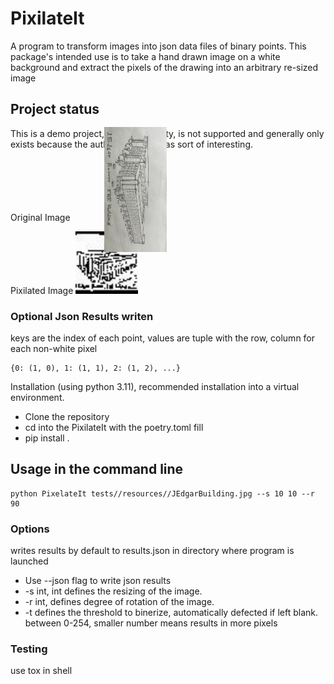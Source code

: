 
# PixilateIt
A program to transform images into json data files of binary points.
This package's intended use is to take a hand drawn image on a white background and extract the pixels of the drawing into an arbitrary re-sized image

## Project status
This is a demo project, has no warranty, is not supported and generally only exists because the author though it was sort of interesting.


Original Image
<img src="tests/resources/JEdgarBuilding.jpg" alt="Alt Text" width="200" height="100" style="transform: rotate(90deg);">


Pixilated Image
<img src="tests/resources/JEdgarBuilding__pixelated__.jpg" alt="Alt Text" width="100" height="100">

### Optional Json Results writen
keys are the index of each point, values are tuple with the row, column for each non-white pixel
```
{0: (1, 0), 1: (1, 1), 2: (1, 2), ...}
```

Installation (using python 3.11), recommended installation into a virtual environment.
+ Clone the repository
+ cd into the PixilateIt with the poetry.toml fill
+ pip install .


## Usage in the command line
```shell
python PixelateIt tests//resources//JEdgarBuilding.jpg --s 10 10 --r 90
```

### Options

writes results by default to results.json in directory where program is launched
+ Use --json flag to write json results
+ -s int, int defines the resizing of the image.
+ -r int, defines degree of rotation of the image.
+ -t defines the threshold to binerize, automatically defected if left blank. between 0-254, smaller number means results in more pixels


### Testing
use tox in shell
